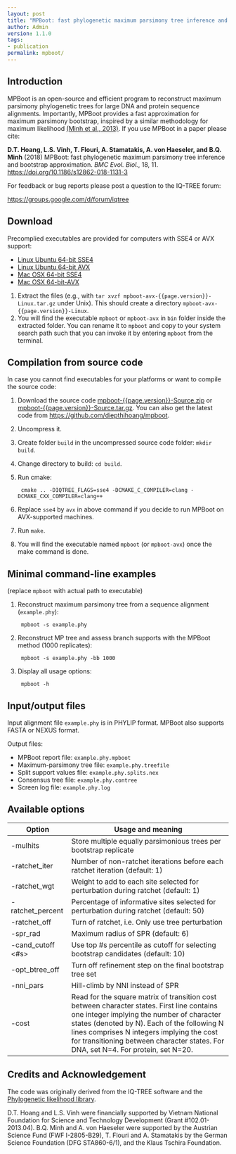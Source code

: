 ```yaml
---
layout: post
title: "MPBoot: fast phylogenetic maximum parsimony tree inference and bootstrap approximation"
author: Admin
version: 1.1.0
tags:
- publication
permalink: mpboot/
---
```


## Introduction

MPBoot is an open-source and efficient program to reconstruct maximum parsimony phylogenetic trees for large DNA and protein sequence alignments. Importantly, MPBoot provides a fast approximation for maximum parsimony bootstrap, inspired by a similar methodology for maximum likelihood [(Minh et al., 2013)](https://doi.org/10.1093/molbev/mst024). If you use MPBoot in a paper please cite:

__D.T. Hoang, L.S. Vinh, T. Flouri, A. Stamatakis, A. von Haeseler, and B.Q. Minh__ (2018) MPBoot: fast phylogenetic maximum parsimony tree inference and bootstrap approximation. _BMC Evol. Biol._, 18, 11. <https://doi.org/10.1186/s12862-018-1131-3>

For feedback or bug reports please post a question to the IQ-TREE forum:

<https://groups.google.com/d/forum/iqtree>

## Download

Precomplied executables are provided for computers with SSE4 or AVX support:

* [Linux Ubuntu 64-bit SSE4](mpboot-sse-{{page.version}}-Linux.tar.gz)
* [Linux Ubuntu 64-bit AVX](mpboot-avx-{{page.version}}-Linux.tar.gz)
* [Mac OSX 64-bit SSE4](mpboot-sse-{{page.version}}-MacOSX.zip)
* [Mac OSX 64-bit-AVX](mpboot-avx-{{page.version}}-MacOSX.zip)

1. Extract the files (e.g., with `tar xvzf mpboot-avx-{{page.version}}-Linux.tar.gz` under Unix). This should create a directory `mpboot-avx-{{page.version}}-Linux`.
2. You will find the executable `mpboot` or `mpboot-avx` in `bin` folder inside the extracted folder. You can rename it to `mpboot` and copy to your system search path such that you can invoke it by entering `mpboot` from the terminal.

## Compilation from source code

In case you cannot find executables for your platforms or want to compile the source code:

1. Download the source code [mpboot-{{page.version}}-Source.zip](mpboot-{{page.version}}-Source.zip) or [mpboot-{{page.version}}-Source.tar.gz](mpboot-{{page.version}}-Source.tar.gz). You can also get the latest code from <https://github.com/diepthihoang/mpboot>.
2. Uncompress it.
3. Create folder `build` in the uncompressed source code folder: `mkdir build`.
4. Change directory to build: `cd build`.
5. Run cmake:

        cmake .. -DIQTREE_FLAGS=sse4 -DCMAKE_C_COMPILER=clang -DCMAKE_CXX_COMPILER=clang++

6. Replace `sse4` by `avx` in above command if you decide to run MPBoot on AVX-supported machines.
7. Run `make`.
8. You will find the executable named `mpboot` (or `mpboot-avx`) once the make command is done.


## Minimal command-line examples

(replace `mpboot` with actual path to executable)

1. Reconstruct maximum parsimony tree from a sequence alignment (`example.phy`):

        mpboot -s example.phy

2. Reconstruct MP tree and assess branch supports with the MPBoot method (1000 replicates):

        mpboot -s example.phy -bb 1000

3. Display all usage options:

        mpboot -h

## Input/output files

Input alignment file `example.phy` is in PHYLIP format. MPBoot also supports FASTA or NEXUS format.

Output files:

* MPBoot report file: `example.phy.mpboot`
* Maximum-parsimony tree file: `example.phy.treefile`
* Split support values file: `example.phy.splits.nex`
* Consensus tree file: `example.phy.contree`
* Screen log file: `example.phy.log`

## Available options

| Option   | Usage and meaning                   |
|-----------|------------------------|
| -mulhits | Store multiple equally parsimonious trees per bootstrap replicate |
| -ratchet_iter <number> | Number of non-ratchet iterations before each ratchet iteration (default: 1) |
| -ratchet_wgt <number> | Weight to add to each site selected for perturbation during ratchet (default: 1) |
| -ratchet_percent <number> | Percentage of informative sites selected for perturbation during ratchet (default: 50) |
| -ratchet_off | Turn of ratchet, i.e. Only use tree perturbation |
| -spr_rad <number> | Maximum radius of SPR (default: 6) |
| -cand_cutoff <#s> | Use top #s percentile as cutoff for selecting bootstrap candidates (default: 10) |
| -opt_btree_off | Turn off refinement step on the final bootstrap tree set |
| -nni_pars | Hill-climb by NNI instead of SPR |
| -cost <file> | Read <file> for the square matrix of transition cost between character states. First line contains one integer implying the number of character states (denoted by N). Each of the following N lines comprises N integers implying the cost for transitioning between character states. For DNA, set N=4. For protein, set N=20. |

## Credits and Acknowledgement

The code was originally derived from the IQ-TREE software and the [Phylogenetic likelihood library](http://libpll.org).

D.T. Hoang and L.S. Vinh were financially supported by Vietnam National Foundation for Science and Technology Development (Grant #102.01-2013.04). B.Q. Minh and A. von Haeseler were supported by the Austrian Science Fund (FWF I-2805-B29), T. Flouri and A. Stamatakis by the German Science Foundation (DFG STA860-6/1), and the Klaus Tschira Foundation.

